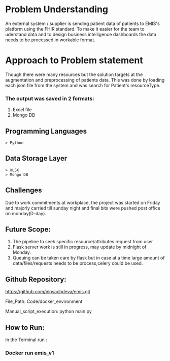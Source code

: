 # Problem Understanding
An external system / supplier is sending patient data of patients to EMIS's platform using the FHIR standard. To make it easier for the team to uderstand data and to design business intelligence dashboards the data needs to be processed in workable format.

# Approach to Problem statement
Though there were many resources but the solution targets at the augmentation and preprocessing of patients data. This was done by loading each json file from the system and was search for Patient's resourceType. 
### The output was saved in 2 formats:

1. Excel file
2. Mongo DB 

## Programming Languages 
	> Python 
## Data Storage Layer 
	> XLSX
	> Mongo DB
## Challenges

Due to work commitments at workplace, the project was started on Friday and majorly carried till sunday night and final bits were pushed post office on monday(D-day).

## Future Scope: 
1. The pipeline to seek specific resource/attributes request from user
2. Flask server work is still in progress, may update by midnight of Monday.
3. Queuing can be taken care by flask but in case at a time large amount of data/files/requests needs to be process,celery could be used.

## Github Repository:
https://github.com/nipsachdeva/emis.git

File_Path: Code/docker_environment

Manual_script_execution: python main.py

## How to Run:

In the Terminal run : 

### Docker run emis_v1